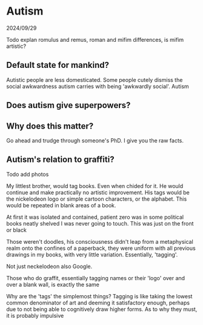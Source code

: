 # Autism

2024/09/29

Todo explan romulus and remus, roman and mifim differences, is mifim artistic?

## Default state for mankind?

Autistic people are less domesticated. Some people cutely dismiss the social awkwardness autism carries with being 'awkwardly social'. Autism 

## Does autism give superpowers?

## Why does this matter?

Go ahead and trudge through someone's PhD. I give you the raw facts. 

## Autism's relation to graffiti?

Todo add photos

My littlest brother, would tag books. Even when chided for it. He would continue and make practically no artistic improvement. His tags would be the nickelodeon logo or simple cartoon characters, or the alphabet. This would be repeated in blank areas of a book.

At first it was isolated and contained, patient zero was in some political books neatly shelved I was never going to touch. This was just on the front or black 

Those weren't doodles, his consciousness didn't leap from a metaphysical realm onto the confines of a paperback, they were uniform with all previous drawings in my books, with very little variation. Essentially, 'tagging'. 

Not just neckelodeon also Google.

Those who do graffit, essentially tagging names or their 'logo' over and over a blank wall, is exactly the same

Why are the 'tags' the simplemost things? Tagging is like taking the lowest common denominator of art and deeming it satisfactory enough, perhaps due to not being able to cognitively draw higher forms. As to why they must, it is probably impulsive

